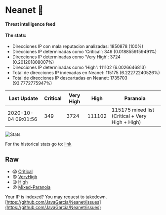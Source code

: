 # Neanet :hocho:
#### Threat intelligence feed
#### The stats:

- Direcciones IP con mala reputacion analizadas: 1850878 (100%)
- Direcciones IP determinadas como 'Critical':  349 (0.0188559159491%)
- Direcciones IP determinadas como 'Very High':  3724 (0.201201808007%)
- Direcciones IP determinadas como 'High':  111102 (6.0026646813)
- Total de direcciones IP indexadas en Neanet:  115175 (6.22272240526%)
- Total de direcciones IP descartadas en Neanet:  1735703 (93.7772775947%)

| Last Update | Critical | Very High | High | Paranoia |
| --- | --- | --- | --- | --- |
| 2020-10-04 09:01:56 | 349 | 3724 | 111102 | 115175 mixed list (Critical + Very High + High)|

![Stats](https://docs.google.com/spreadsheets/d/e/2PACX-1vSnaNMIXVabIpDJjufMlzH7poXnshF3mgd8Is1g9ytUEzVsP5my4Trn8f-xkoLLQ38xpL3HtmUexLo6/pubchart?oid=501124687&format=image)

For the historical stats go to: [link](/stats.csv)
## Raw
- :scream: [Critical](https://raw.githubusercontent.com/JavaGarcia/Neanet/master/blacklists/neanet_critical.txt)
- :fearful: [VeryHigh](https://raw.githubusercontent.com/JavaGarcia/Neanet/master/blacklists/neanet_veryHigh.txtt)
- :frowning: [High](https://raw.githubusercontent.com/JavaGarcia/Neanet/master/blacklists/neanet_high.txt)
- :dizzy_face: [Mixed-Paranoia](https://raw.githubusercontent.com/JavaGarcia/Neanet/master/blacklists/neanet_all.txt)


Your IP is indexed? You may request to takedown. [https://github.com/JavaGarcia/Neanet/issues](https://github.com/JavaGarcia/Neanet/issues)






















































































































































































































































































































































































































































































































































































































































































































































































































































































































































































































































































































































































































































